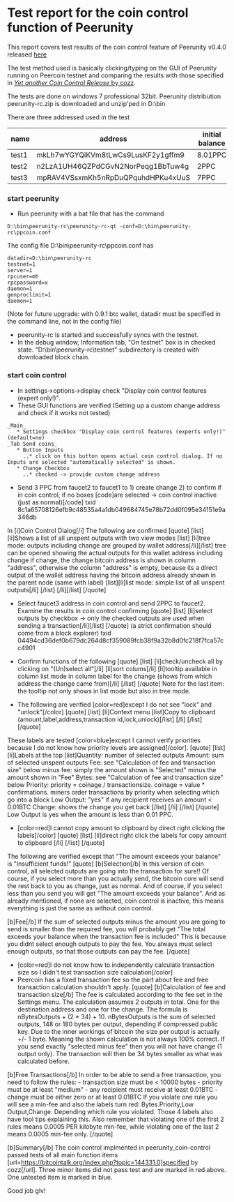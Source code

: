 Test report for the coin control function of Peerunity
===================================================

This report covers test results of the coin control feature of Peerunity v0.4.0 released [here](http://www.peercointalk.org/index.php?topic=2648.msg23426#msg23426)

The test method used is basically clicking/typing on the GUI of Peerunity running on Peercoin testnet and comparing the results with those specified in [_Yet another Coin Control Release_ by cozz](https://bitcointalk.org/index.php?topic=144331.0).

The tests are done on windows 7 professional 32bit. Peerunity distribution peerunity-rc.zip is downloaded and unzip'ped in D:\bin

There are three addressed used in the test 

   | name | address | initial balance |
   | ----- | --------- | ---------------- |
   | test1 | mkLh7wYGYQiKVm8tLwCs9LusKF2y1gffm9 | 8.01PPC |
   | test2 | n2LzA1UH46QZPdCGvN2NorPeqg1BbTuw4g | 2PPC |
   | test3 | mpRAV4VSsxmKh5nRpDuQPquhdHPKu4xUuS | 7PPC |

### start peerunity

* Run peerunity with a bat file that has the command
```
D:\bin\peerunity-rc\peerunity-rc-qt -conf=D:\bin\peerunity-rc\ppcoin.conf
```
The config file D:\bin\peerunity-rc\ppcoin.conf has
```
datadir=D:\bin\peerunity-rc
testnet=1
server=1
rpcuser=mh
rpcpassword=x
daemon=1
genproclimit=1
daemon=1
```
(Note for future upgrade: with 0.9.1 btc wallet, datadir must be specified in the command line, not in the config file)

* peerunity-rc is started and successfully syncs with the testnet.
* In the debug window, Information tab, "On testnet" box is in checked state. "D:\bin\peerunity-rc\testnet" subdirectory is created with downloaded block chain.

### start coin control

* In settings->options->display check "Display coin control features (expert only!)".
* These GUI functions are verified (Setting up a custom change address and check if it works not tested)
```
_Main_
   * Settings checkbox "Display coin control features (experts only!)" (default=no)
_Tab Send coins_
   * Button Inputs 
     ..* click on this button opens actual coin control dialog. If no Inputs are selected "automatically selected" is shown.
   * Change Checkbox
     ..* checked -> provide custom change address
```

* Send 3 PPC from faucet2 to faucet1 to 1) create change 2) to confirm if in coin control, if no boxes
[code]are selected -> coin control inactive (just as normal)[/code]
txid 8c1a65708126efb9c48535a4a1db049684745e78b72dd0f095e34151e9a346db

In [i]Coin Control Dialog[/i] The following are confirmed
[quote]
[list]
[li]Shows a list of all unspent outputs with two view modes
[list]
    [li]tree mode: outputs including change are grouped by wallet address[/li][/list]
        tree can be opened showing the actual outputs for this wallet address including change
        if change, the change bitcoin address is shown in column "address", otherwise the column "address" is empty, because its a direct output of the wallet address having the bitcoin address already shown in the parent node (same with label)
    [list][li]list mode: simple list of all unspent outputs[/li]
[/list]
[/li][/list]
[/quote]

* Select faucet3 address in coin control and send 2PPC to faucet2. Examine the results in coin control confirming 
[quote]
[list]
[li]select outputs by checkbox -> only the checked outputs are used when sending a transaction[/li][/list]
[/quote]
(a strict confirmation should come from a block explorer) txid 04494cd36def0b679dc264d8cf359089fcb38f9a32b8d0fc218f7fca57cc4901

* Confirm functions of the following
[quote]
[list]
[li]check/uncheck all by clicking on "(Un)select all"[/li]
[li]sort colums[/li]
[li]tooltip available in column list mode in column label for the change (shows from which address the change came from)[/li]
[/list]
[/quote]
Note for the last item: the tooltip not only shows in list mode but also in tree mode.

* The following are verified [color=red]except I do not see "lock" and "unlock"[/color]
[quote]
[list]
[li]Context menu
[list]Copy to clipboard (amount,label,address,transaction id,lock,unlock)[/list]
[/li]
[/list]
[/quote]

These labels are tested [color=blue]except I cannot verify priorities because I do not know how priority levels are assigned[/color]. 
[quote]
[list]
[li]Labels at the top
[list]Quantity: number of selected outputs
Amount: sum of selected unspent outputs
Fee:   see "Calculation of fee and transaction size" below
minus fee: simply the amount shown is "Selected" minus the amount shown in "Fee"
Bytes: see "Calculation of fee and transaction size" below
Priority: priority = coinage / transactionsize. coinage = value * confirmations.  miners order transactions by priority when selecting which go into a block
Low Output: "yes" if any recipient receives an amount < 0.01BTC
Change: shows the change you get back
[/list]
[/li]
[/list]
[/quote]
Low Output is yes when the amount is less than 0.01 PPC.

* [color=red]I cannot copy amount to clipboard by direct right clicking the labels[/color]
[quote]
[list]
[li]direct right click the labels for copy amount to clipboard
[/li]
[/list]
[/quote]

The following are verified except that "The amount exceeds your balance" is "Insufficient funds!"
[quote]
[b]Selection[/b]
In this version of coin control, all selected outputs are going into the transaction for sure!!
Of course, if you select more than you actually send, the bitcoin core will send the rest back to you as change, just as normal.
And of course, if you select less than you send you will get "The amount exceeds your balance".
And as already mentioned, if none are selected, coin control is inactive, this means everything is just the same as without coin control.

[b]Fee[/b]
If the sum of selected outputs minus the amount you are going to send is smaller than the required fee, you will probably get
"The total exceeds your balance when the transaction fee is included"
This is because you didnt select enough outputs to pay the fee.
You always must select enough outputs, so that those outputs can pay the fee.
[/quote]

* [color=red]I do not know how to independently calculate transaction size so I didn't test transaction size calculation[/color]
* Peercoin has a fixed transaction fee so the part about fee and free transaction calculation shouldn't apply.
[quote]
[b]Calculation of fee and transaction size[/b]
The fee is calculated according to the fee set in the Settings menu.
The calculation assumes 2 outputs in total. One for the destination address and one for the change.
The formula is nBytesOutputs + (2 * 34) + 10. nBytesOutputs is the sum of selected outputs, 148 or 180 bytes per output, depending if compressed public key.
Due to the inner workings of bitcoin the size per output is actually +/- 1 byte. Meaning the shown calculation is not always 100% correct.
If you send exactly "selected minus fee" then you will not have change (1 output only). The transaction will then be 34 bytes smaller as what was calculated before.

[b]Free Transactions[/b]
In order to be able to send a free transaction, you need to follow the rules:
     - transaction size must be < 10000 bytes
     - priority must be at least "medium"
     - any recipient must receive at least 0.01BTC
     - change must be either zero or at least 0.01BTC
  If you violate one rule you will see a min-fee and also the labels turn red:
  Bytes.Priority,Low Output,Change. Depending which rule you violated.
  Those 4 labels also have tool tips explaining this.
  Also remember that violating one of the first 2 rules means 0.0005 PER kilobyte min-fee,
  while violating one of the last 2 means 0.0005 min-fee only.
[/quote]

[b]Summary[/b]
The coin control implmented in peerunity_coin-control passed tests of all main function items [url=https://bitcointalk.org/index.php?topic=144331.0]specified by cozz[/url]. Three minor items did not pass test and are marked in red above. One untested item is marked in blue.

Good job glv!

